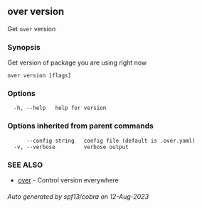 ## over version

Get `over` version

### Synopsis

Get version of package you are using right now

```
over version [flags]
```

### Options

```
  -h, --help   help for version
```

### Options inherited from parent commands

```
      --config string   config file (default is .over.yaml)
  -v, --verbose         verbose output
```

### SEE ALSO

* [over](over.md)	 - Control version everywhere

###### Auto generated by spf13/cobra on 12-Aug-2023
